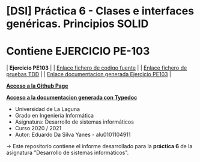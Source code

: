 # [DSI] Práctica 6 - Clases e interfaces genéricas. Principios SOLID
# Contiene EJERCICIO PE-103

| **Ejercicio PE103** |
| [Enlace fichero de codigo fuente](https://github.com/ULL-ESIT-INF-DSI-2021/ull-esit-inf-dsi-20-21-prct06-generics-solid-EduardoSY/blob/master/src/ejercicio-pe103.ts) |
| [Enlace fichero de pruebas TDD](https://github.com/ULL-ESIT-INF-DSI-2021/ull-esit-inf-dsi-20-21-prct06-generics-solid-EduardoSY/blob/master/tests/ejercicio-pe103.spec.ts) |
| [Enlace documentacion generada Ejercicio PE103](https://ull-esit-inf-dsi-2021.github.io/ull-esit-inf-dsi-20-21-prct06-generics-solid-EduardoSY/docum/modules/ejercicio_pe103.html) |

**[Acceso a la Github Page](https://ull-esit-inf-dsi-2021.github.io/ull-esit-inf-dsi-20-21-prct06-generics-solid-EduardoSY/)**

**[Acceso a la documentacion generada con Typedoc](https://ull-esit-inf-dsi-2021.github.io/ull-esit-inf-dsi-20-21-prct06-generics-solid-EduardoSY/docum/index.html)**

* Universidad de La Laguna
* Grado en Ingeniería Informática
* Asignatura: Desarrollo de sistemas informáticos
* Curso 2020 / 2021
* Autor: Eduardo Da Silva Yanes - alu0101104911

-> Este repositorio contiene el informe desarrollado para la **práctica 6** de la asignatura "Desarrollo de sistemas informáticos".